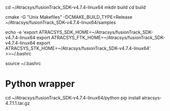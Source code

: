 
cd ~/Atracsys/fusionTrack_SDK-v4.7.4-linux64
mkdir build
cd build

cmake -G "Unix Makefiles" -DCMAKE_BUILD_TYPE=Release ~/Atracsys/fusionTrack_SDK-v4.7.4-linux64/samples

echo -e 'export ATRACSYS_SDK_HOME=~/Atracsys/fusionTrack_SDK-v4.7.4-linux64
export ATRACSYS_FTK_HOME=~/Atracsys/fusionTrack_SDK-v4.7.4-linux64
export ATRACSYS_STK_HOME=~/Atracsys/fusionTrack_SDK-v4.7.4-linux64' >>~/.bashrc

source ~/.bashrc

# Python wrapper
cd ~/Atracsys/fusionTrack_SDK-v4.7.4-linux64/python
pip install atracsys-4.7.1.1.tar.gz